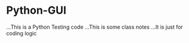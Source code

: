 # Python-GUI
...This is a Python Testing code
...This is some class notes
...It is just for coding logic
